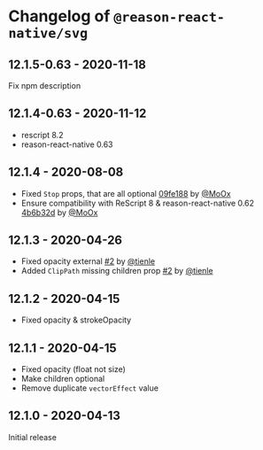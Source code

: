 # Changelog of `@reason-react-native/svg`

## 12.1.5-0.63 - 2020-11-18

Fix npm description

## 12.1.4-0.63 - 2020-11-12

- rescript 8.2
- reason-react-native 0.63

## 12.1.4 - 2020-08-08

- Fixed `Stop` props, that are all optional [09fe188](https://github.com/reason-react-native/svg/commit/09fe188) by [@MoOx](https://github.com/MoOx)
- Ensure compatibility with ReScript 8 & reason-react-native 0.62 [4b6b32d](https://github.com/reason-react-native/svg/commit/4b6b32d) by [@MoOx](https://github.com/MoOx)

## 12.1.3 - 2020-04-26

- Fixed opacity external [#2](https://github.com/reason-react-native/svg/pull/2) by [@tienle](https://github.com/tienle)
- Added `ClipPath` missing children prop [#2](https://github.com/reason-react-native/svg/pull/2) by [@tienle](https://github.com/tienle)

## 12.1.2 - 2020-04-15

- Fixed opacity & strokeOpacity

## 12.1.1 - 2020-04-15

- Fixed opacity (float not size)
- Make children optional
- Remove duplicate `vectorEffect` value

## 12.1.0 - 2020-04-13

Initial release
